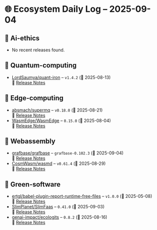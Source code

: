 # 🌐 Ecosystem Daily Log – 2025-09-04

## 🔹 Ai-ethics
- No recent releases found.

## 🔹 Quantum-computing
- [LordSaumya/quant-iron](https://github.com/LordSaumya/quant-iron/releases/tag/v1.4.2) – `v1.4.2` (📅 2025-08-13)  
  🔗 [Release Notes](https://github.com/LordSaumya/quant-iron/releases/tag/v1.4.2)

## 🔹 Edge-computing
- [absmach/supermq](https://github.com/absmach/supermq/releases/tag/v0.18.0) – `v0.18.0` (📅 2025-08-21)  
  🔗 [Release Notes](https://github.com/absmach/supermq/releases/tag/v0.18.0)
- [WasmEdge/WasmEdge](https://github.com/WasmEdge/WasmEdge/releases/tag/0.15.0) – `0.15.0` (📅 2025-08-04)  
  🔗 [Release Notes](https://github.com/WasmEdge/WasmEdge/releases/tag/0.15.0)

## 🔹 Webassembly
- [grafbase/grafbase](https://github.com/grafbase/grafbase/releases/tag/grafbase-0.102.3) – `grafbase-0.102.3` (📅 2025-09-04)  
  🔗 [Release Notes](https://github.com/grafbase/grafbase/releases/tag/grafbase-0.102.3)
- [CosmWasm/wasmd](https://github.com/CosmWasm/wasmd/releases/tag/v0.61.4) – `v0.61.4` (📅 2025-08-29)  
  🔗 [Release Notes](https://github.com/CosmWasm/wasmd/releases/tag/v0.61.4)

## 🔹 Green-software
- [ertgl/babel-plugin-report-runtime-free-files](https://github.com/ertgl/babel-plugin-report-runtime-free-files/releases/tag/v1.0.0) – `v1.0.0` (📅 2025-05-08)  
  🔗 [Release Notes](https://github.com/ertgl/babel-plugin-report-runtime-free-files/releases/tag/v1.0.0)
- [SlimPlanet/SlimFaas](https://github.com/SlimPlanet/SlimFaas/releases/tag/0.41.0) – `0.41.0` (📅 2025-09-03)  
  🔗 [Release Notes](https://github.com/SlimPlanet/SlimFaas/releases/tag/0.41.0)
- [genai-impact/ecologits](https://github.com/genai-impact/ecologits/releases/tag/0.8.2) – `0.8.2` (📅 2025-08-16)  
  🔗 [Release Notes](https://github.com/genai-impact/ecologits/releases/tag/0.8.2)